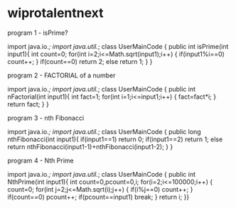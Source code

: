 # wiprotalentnext
program 1 - isPrime?

import java.io.*;
import  java.util.*;
class UserMainCode
{
 public int isPrime(int input1){
  int count=0;
 for(int i=2;i<=Math.sqrt(input1);i++)
{
 if(input1%i==0)
     count++;
}
if(count==0)
 return 2;
 else
return 1;
 }
}

program 2 - FACTORIAL of a number

import java.io.*;
import  java.util.*;
class UserMainCode
{
 public int nFactorial(int input1){
  int fact=1;
for(int i=1;i<=input1;i++)
 {
fact=fact*i;
 }
return fact;
 }
}

program 3 - nth Fibonacci

import java.io.*;
import  java.util.*;
class UserMainCode
{
 public long nthFibonacci(int input1){
 if(input1==1)
 return 0;
if(input1==2)
 return 1;
 else
 return nthFibonacci(input1-1)+nthFibonacci(input1-2);
 }
}

program 4 - Nth Prime

import java.io.*;
import  java.util.*;
class UserMainCode
{
 public int NthPrime(int input1){
       int count=0,pcount=0,i;
  for(i=2;i<=100000;i++)
  {
   count=0;
   for(int j=2;j<=Math.sqrt(i);j++)
   {
    if(i%j==0)
     count++;
   }
   if(count==0)
    pcount++;
   if(pcount==input1)
    break;
  }
  return i; 
}}
